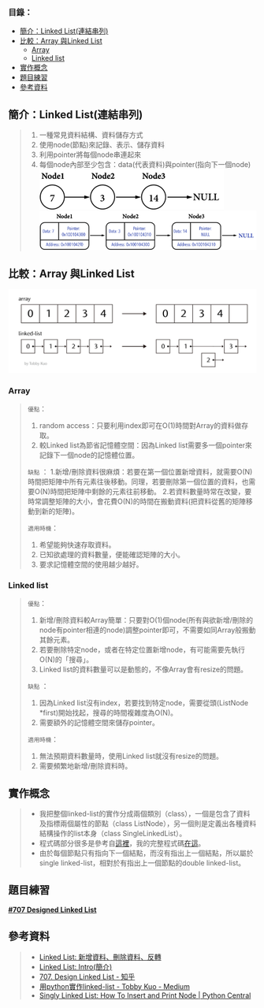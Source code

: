 ### 目錄：
   * [簡介：Linked List(連結串列)](https://github.com/chenjanice/Data-Structure_2019/new/master/week2#%E7%B0%A1%E4%BB%8Blinked-list%E9%80%A3%E7%B5%90%E4%B8%B2%E5%88%97)
   * [比較：Array 與Linked List](https://github.com/chenjanice/Data-Structure_2019/new/master/week2#%E6%AF%94%E8%BC%83array-%E8%88%87linked-list)
     * [Array](https://github.com/chenjanice/Data-Structure_2019/new/master/week2#array)
     * [Linked list](https://github.com/chenjanice/Data-Structure_2019/new/master/week2#linked-list)
   * [實作概念](https://github.com/chenjanice/Data-Structure_2019/new/master/week2#%E5%AF%A6%E4%BD%9C%E6%A6%82%E5%BF%B5)
   * [題目練習](https://github.com/chenjanice/Data-Structure_2019/new/master/week2#%E9%A1%8C%E7%9B%AE%E7%B7%B4%E7%BF%92)
   * [參考資料]()




## 簡介：Linked List(連結串列)
> 1.	一種常見資料結構、資料儲存方式
> 2.	使用node(節點)來記錄、表示、儲存資料
> 3.	利用pointer將每個node串連起來
> 4.	每個node內部至少包含：data(代表資料)與pointer(指向下一個node)
![image](images/linkedlist1.png)
![image](images/linkedlist2.png)

 

## 比較：Array 與Linked List
![image](images/linkedlist3.png)
### Array
> `優點`：
> 1.	random access：只要利用index即可在O(1)時間對Array的資料做存取。
> 2.	較Linked list為節省記憶體空間：因為Linked list需要多一個pointer來記錄下一個node的記憶體位置。
>
> `缺點` ：
> 1.新增/刪除資料很麻煩：若要在第一個位置新增資料，就需要O(N)時間把矩陣中所有元素往後移動。同理，若要刪除第一個位置的資料，也需要O(N)時間把矩陣中剩餘的元素往前移動。
> 2.若資料數量時常在改變，要時常調整矩陣的大小，會花費O(N)的時間在搬動資料(把資料從舊的矩陣移動到新的矩陣)。
>
> `適用時機`：
> 1.	希望能夠快速存取資料。
> 2.	已知欲處理的資料數量，便能確認矩陣的大小。
> 3.	要求記憶體空間的使用越少越好。


### Linked list
> `優點`：
> 1.	新增/刪除資料較Array簡單：只要對O(1)個node(所有與欲新增/刪除的node有pointer相連的node)調整pointer即可，不需要如同Array般搬動其餘元素。
> 2.	若要刪除特定node，或者在特定位置新增node，有可能需要先執行O(N)的「搜尋」。
> 3.	Linked list的資料數量可以是動態的，不像Array會有resize的問題。
>
> `缺點` ：
> 1.	因為Linked list沒有index，若要找到特定node，需要從頭(ListNode *first)開始找起，搜尋的時間複雜度為O(N)。
> 2.	需要額外的記憶體空間來儲存pointer。
>
> `適用時機`：
> 1.	無法預期資料數量時，使用Linked list就沒有resize的問題。
> 2.	需要頻繁地新增/刪除資料時。

## 實作概念
> * 我把整個linked-list的實作分成兩個類別（class），一個是包含了資料及指標兩個屬性的節點（class ListNode），另一個則是定義出各種資料結構操作的list本身（class SingleLinkedList）。
> * 程式碼部分很多是參考自[這裡](https://zhuanlan.zhihu.com/p/50563240)，我的完整程式碼[在這](https://github.com/chenjanice/Data-Structure_2019/blob/master/week2/Linkedlist.py)。
> * 由於每個節點只有指向下一個結點，而沒有指出上一個結點，所以屬於single linked-list，相對於有指出上一個節點的double linked-list。

## 題目練習
[**#707 Designed Linked List**](https://github.com/chenjanice/Data-Structure_2019/blob/master/week2/Linkedlist.py)

## 參考資料
> * [Linked List: 新增資料、刪除資料、反轉](http://alrightchiu.github.io/SecondRound/linked-list-xin-zeng-zi-liao-shan-chu-zi-liao-fan-zhuan.html)
> * [Linked List: Intro(簡介)](http://alrightchiu.github.io/SecondRound/linked-list-introjian-jie.html)
> * [707. Design Linked List - 知乎](https://zhuanlan.zhihu.com/p/50563240)
> * [用python實作linked-list - Tobby Kuo - Medium](https://medium.com/@tobby168/%E7%94%A8python%E5%AF%A6%E4%BD%9Clinked-list-524441133d4d)
> * [Singly Linked List: How To Insert and Print Node | Python Central](https://www.pythoncentral.io/singly-linked-list-insert-node/)

